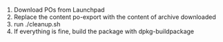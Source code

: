 1. Download POs from Launchpad
2. Replace the content po-export with the content of archive downloaded
3. run ./cleanup.sh
4. If everything is fine, build the package with dpkg-buildpackage
